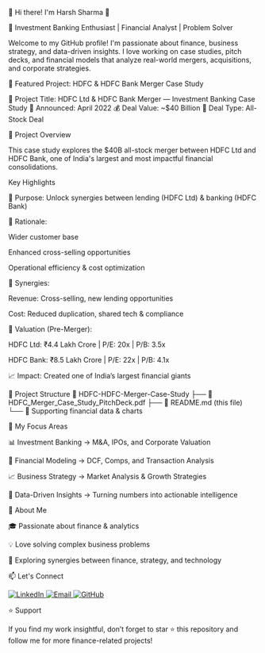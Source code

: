 🌟 Hi there! I'm Harsh Sharma 👋

🚀 Investment Banking Enthusiast | Financial Analyst | Problem Solver

Welcome to my GitHub profile! I'm passionate about finance, business strategy, and data-driven insights.
I love working on case studies, pitch decks, and financial models that analyze real-world mergers, acquisitions, and corporate strategies.

📌 Featured Project: HDFC & HDFC Bank Merger Case Study

📄 Project Title: HDFC Ltd & HDFC Bank Merger — Investment Banking Case Study
📅 Announced: April 2022
💰 Deal Value: ~$40 Billion
📌 Deal Type: All-Stock Deal

🧩 Project Overview

This case study explores the $40B all-stock merger between HDFC Ltd and HDFC Bank, one of India's largest and most impactful financial consolidations.

Key Highlights

🔹 Purpose: Unlock synergies between lending (HDFC Ltd) & banking (HDFC Bank)

🔹 Rationale:

Wider customer base

Enhanced cross-selling opportunities

Operational efficiency & cost optimization

🔹 Synergies:

Revenue: Cross-selling, new lending opportunities

Cost: Reduced duplication, shared tech & compliance

🔹 Valuation (Pre-Merger):

HDFC Ltd: ₹4.4 Lakh Crore | P/E: 20x | P/B: 3.5x

HDFC Bank: ₹8.5 Lakh Crore | P/E: 22x | P/B: 4.1x

📈 Impact: Created one of India’s largest financial giants

📂 Project Structure
📁 HDFC-HDFC-Merger-Case-Study
├── 📄 HDFC_Merger_Case_Study_PitchDeck.pdf
├── 📄 README.md (this file)
└── 📄 Supporting financial data & charts

🎯 My Focus Areas

📊 Investment Banking → M&A, IPOs, and Corporate Valuation

🏦 Financial Modeling → DCF, Comps, and Transaction Analysis

📈 Business Strategy → Market Analysis & Growth Strategies

🧠 Data-Driven Insights → Turning numbers into actionable intelligence

🚀 About Me

🎓 Passionate about finance & analytics

💡 Love solving complex business problems

🧩 Exploring synergies between finance, strategy, and technology

📫 Let's Connect
<p align="left"> <a href="https://www.linkedin.com/in/your-linkedin" target="_blank"> <img src="https://img.shields.io/badge/LinkedIn-0077B5?style=for-the-badge&logo=linkedin&logoColor=white" alt="LinkedIn"/> </a> <a href="mailto:your.email@example.com" target="_blank"> <img src="https://img.shields.io/badge/Email-D14836?style=for-the-badge&logo=gmail&logoColor=white" alt="Email"/> </a> <a href="https://github.com/your-github" target="_blank"> <img src="https://img.shields.io/badge/GitHub-100000?style=for-the-badge&logo=github&logoColor=white" alt="GitHub"/> </a> </p>
⭐ Support

If you find my work insightful, don’t forget to star ⭐ this repository and follow me for more finance-related projects!
